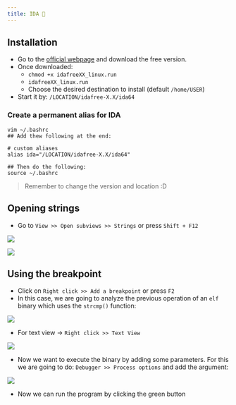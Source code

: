 ```yaml
---
title: IDA 👠
---
```

## Installation

- Go to the [official webpage](https://hex-rays.com/ida-free/#download) and download the free version.
- Once downloaded: 
	- `chmod +x idafreeXX_linux.run`
	- `idafreeXX_linux.run`
	- Choose the desired destination to install (default `/home/USER`)
- Start it by: `/LOCATION/idafree-X.X/ida64`

### Create a permanent alias  for IDA

```shell
vim ~/.bashrc
## Add thew following at the end:

# custom aliases
alias ida="/LOCATION/idafree-X.X/ida64"

## Then do the following:
source ~/.bashrc
```

> Remember to change the version and location :D

## Opening strings

- Go to `View >> Open subviews >> Strings` or press `Shift + F12`

![](Pasted%20image%2020240419143532.png)

![](Pasted%20image%2020240419143634.png)

## Using the breakpoint

- Click on `Right click >> Add a breakpoint` or press `F2`
- In this case, we are going to analyze the previous operation of an `elf` binary which uses the `strcmp()` function:

![](Pasted%20image%2020240419144159.png)

- For text view -> `Right click >> Text View`

![](Pasted%20image%2020240419144220.png)

- Now we want to execute the binary by adding some parameters. For this we are going to do: `Debugger >> Process options` and add the argument:

![](Pasted%20image%2020240419144426.png)

- Now we can run the program by clicking the green button


